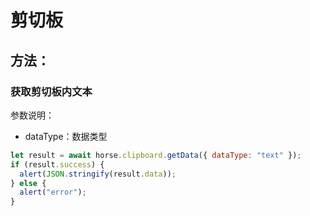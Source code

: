 # 剪切板

## 方法：

### 获取剪切板内文本

参数说明：

- dataType：数据类型

```javascript
let result = await horse.clipboard.getData({ dataType: "text" });
if (result.success) {
  alert(JSON.stringify(result.data));
} else {
  alert("error");
}
```
